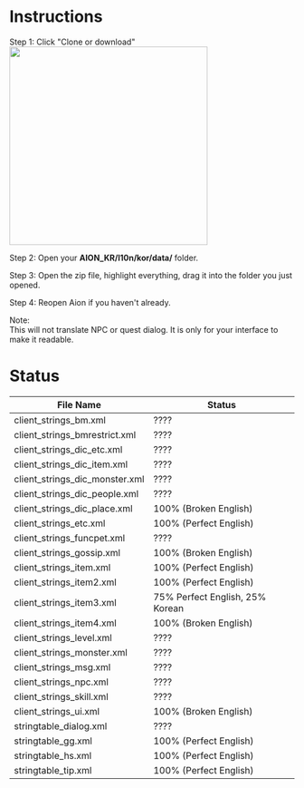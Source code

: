 # Instructions

Step 1: Click "Clone or download"  
<img src="https://i.imgur.com/uDKzibG.png" width="350"/>

Step 2: Open your **AION_KR/l10n/kor/data/** folder.  

Step 3: Open the zip file, highlight everything, drag it into the folder you just opened.  

Step 4: Reopen Aion if you haven't already.  

Note:  
This will not translate NPC or quest dialog.  It is only for your interface to make it readable.  

# Status 

File Name | Status
-------------------------- | --------------------------  
client_strings_bm.xml | ????  
client_strings_bmrestrict.xml | ????  
client_strings_dic_etc.xml | ????  
client_strings_dic_item.xml | ????  
client_strings_dic_monster.xml | ????  
client_strings_dic_people.xml | ????  
client_strings_dic_place.xml | 100% (Broken English)  
client_strings_etc.xml | 100% (Perfect English)  
client_strings_funcpet.xml | ????  
client_strings_gossip.xml | 100% (Broken English)  
client_strings_item.xml | 100% (Perfect English)  
client_strings_item2.xml | 100% (Perfect English) 
client_strings_item3.xml | 75% Perfect English, 25% Korean  
client_strings_item4.xml | 100% (Broken English)  
client_strings_level.xml | ????  
client_strings_monster.xml | ????  
client_strings_msg.xml | ????  
client_strings_npc.xml | ????  
client_strings_skill.xml | ????  
client_strings_ui.xml | 100% (Broken English)  
stringtable_dialog.xml | ????  
stringtable_gg.xml | 100% (Perfect English)  
stringtable_hs.xml | 100% (Perfect English)  
stringtable_tip.xml | 100% (Perfect English)  

